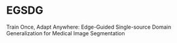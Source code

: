 # EGSDG
Train Once, Adapt Anywhere: Edge-Guided Single-source Domain Generalization for Medical Image Segmentation
